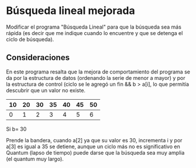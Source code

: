 # Búsqueda lineal mejorada
Modificar el programa "Búsqueda Lineal" para que la búsqueda sea más rápida (es decir que me indique cuando lo encuentre y que se detenga el ciclo de búsqueda).
## Consideraciones
En este programa resalta que la mejora de comportamiento del programa se da por la estructura de datos (ordenando la serie de menor a mayor) y por la estructura de control (ciclo se le agregó un fin && b > a[i], lo que permitía descubrir que un valor no existe.

|  10  |  20  |  30  |  35  |  40  |  45  |  50  |
|------|------|------|------|------|------|------|  
|  0   |   1  |   2  |   3  |   4  |   5  |   6  |

Si b= 30

Prende la bandera, cuando a[2] ya que su valor es 30, incrementa i y por a[3] es igual a 35 se detiene, aunque un ciclo más no es significativo en Quantum (lapso de tiempo) puede darse que la búsqueda sea muy amplia (el quantum muy largo).
